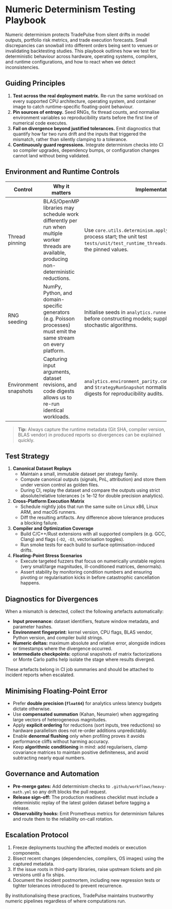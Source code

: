 # Numeric Determinism Testing Playbook

Numeric determinism protects TradePulse from silent drifts in model outputs,
portfolio risk metrics, and trade execution forecasts. Small discrepancies can
snowball into different orders being sent to venues or invalidating
backtesting studies. This playbook outlines how we test for deterministic
behaviour across hardware, operating systems, compilers, and runtime
configurations, and how to react when we detect inconsistencies.

## Guiding Principles

1. **Test across the real deployment matrix.** Re-run the same workload on
   every supported CPU architecture, operating system, and container image to
   catch runtime-specific floating-point behaviour.
2. **Pin sources of entropy.** Seed RNGs, fix thread counts, and normalise
   environment variables so reproducibility starts before the first line of
   numerical code executes.
3. **Fail on divergence beyond justified tolerances.** Emit diagnostics that
   quantify how far two runs drift and the inputs that triggered the mismatch,
   rather than silently clamping to a tolerance.
4. **Continuously guard regressions.** Integrate determinism checks into CI so
   compiler upgrades, dependency bumps, or configuration changes cannot land
   without being validated.

## Environment and Runtime Controls

| Control | Why it matters | Implementation |
| --- | --- | --- |
| Thread pinning | BLAS/OpenMP libraries may schedule work differently per run when multiple worker threads are available, producing non-deterministic reductions. | Use `core.utils.determinism.apply_thread_determinism` at process start; the unit test `tests/unit/test_runtime_threads.py` asserts we export the pinned values. |
| RNG seeding | NumPy, Python, and domain-specific generators (e.g. Poisson processes) must emit the same stream on every platform. | Initialise seeds in `analytics.runner.set_random_seeds` before constructing models; supply explicit seeds to stochastic algorithms. |
| Environment snapshots | Capturing input arguments, dataset revisions, and code digests allows us to re-run identical workloads. | `analytics.environment_parity.compute_parameters_digest` and `StrategyRunSnapshot` normalise inputs and source digests for reproducibility audits. |

> **Tip:** Always capture the runtime metadata (Git SHA, compiler version,
> BLAS vendor) in produced reports so divergences can be explained quickly.

## Test Strategy

1. **Canonical Dataset Replays**
   - Maintain a small, immutable dataset per strategy family.
   - Compute canonical outputs (signals, PnL, attribution) and store them under
     version control as golden files.
   - During CI, replay the dataset and compare the outputs using strict
     absolute/relative tolerances (≤ 1e-12 for double precision analytics).
2. **Cross-Platform Execution Matrix**
   - Schedule nightly jobs that run the same suite on Linux x86, Linux ARM, and
     macOS runners.
   - Diff the resulting artifacts. Any difference above tolerance produces a
     blocking failure.
3. **Compiler and Optimization Coverage**
   - Build C/C++/Rust extensions with all supported compilers (e.g. GCC, Clang)
     and flags (`-O2`, `-O3`, vectorisation toggles).
   - Run smoke tests for each build to surface optimisation-induced drifts.
4. **Floating-Point Stress Scenarios**
   - Execute targeted fuzzers that focus on numerically unstable regions (very
     small/large magnitudes, ill-conditioned matrices, denormals).
   - Assert stability by monitoring condition numbers and ensuring pivoting or
     regularisation kicks in before catastrophic cancellation happens.

## Diagnostics for Divergences

When a mismatch is detected, collect the following artefacts automatically:

- **Input provenance:** dataset identifiers, feature window metadata, and
  parameter hashes.
- **Environment fingerprint:** kernel version, CPU flags, BLAS vendor, Python
  version, and compiler build strings.
- **Numeric deltas:** maximum absolute and relative error, alongside indices or
  timestamps where the divergence occurred.
- **Intermediate checkpoints:** optional snapshots of matrix factorizations or
  Monte Carlo paths help isolate the stage where results diverged.

These artefacts belong in CI job summaries and should be attached to incident
reports when escalated.

## Minimising Floating-Point Error

- Prefer **double precision (`float64`)** for analytics unless latency budgets
  dictate otherwise.
- Use **compensated summation** (Kahan, Neumaier) when aggregating large
  vectors of heterogeneous magnitudes.
- Apply **explicit ordering** for reductions (sort inputs, tree reductions) so
  hardware parallelism does not re-order additions unpredictably.
- Enable **denormal flushing** only when profiling proves it avoids performance
  cliffs without harming accuracy.
- Keep **algorithmic conditioning** in mind: add regularisers, clamp covariance
  matrices to maintain positive definiteness, and avoid subtracting nearly
  equal numbers.

## Governance and Automation

- **Pre-merge gates:** Add determinism checks to `.github/workflows/heavy-math.yml`
  so any drift blocks the pull request.
- **Release sign-off:** The production readiness checklist must include a
  deterministic replay of the latest golden dataset before tagging a release.
- **Observability hooks:** Emit Prometheus metrics for determinism failures and
  route them to the reliability on-call rotation.

## Escalation Protocol

1. Freeze deployments touching the affected models or execution components.
2. Bisect recent changes (dependencies, compilers, OS images) using the captured
   metadata.
3. If the issue roots in third-party libraries, raise upstream tickets and pin
   versions until a fix ships.
4. Document the incident postmortem, including new regression tests or tighter
   tolerances introduced to prevent recurrence.

By institutionalising these practices, TradePulse maintains trustworthy numeric
pipelines regardless of where computations run.
